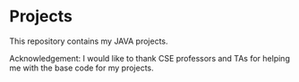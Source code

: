 # Projects

This repository contains my JAVA projects.

Acknowledgement:
I would like to thank CSE professors and TAs for helping me with the base code for my projects. 
